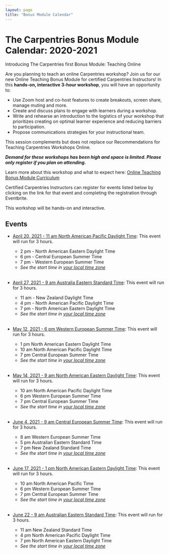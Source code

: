 ```yaml
---
layout: page
title: "Bonus Module Calendar"
---
```


# The Carpentries Bonus Module Calendar: 2020-2021
Introducing The Carpentries first Bonus Module: Teaching Online

Are you planning to teach an online Carpentries workshop? Join us for our new Online Teaching Bonus Module for certified Carpentries Instructors! In this **hands-on, interactive 3-hour workshop**, you will have an opportunity to:
- Use Zoom host and co-host features to create breakouts, screen share, manage muting and more.
- Create and discuss plans to engage with learners during a workshop.
- Write and rehearse an introduction to the logistics of your workshop that prioritizes creating on optimal learner experience and reducing barriers to participation. 
- Propose communications strategies for your instructional team.

This session complements but does not replace our Recommendations for Teaching Carpentries Workshops Online.

***Demand for these workshops has been high and space is limited. Please only register if you plan on attending.*** 

Learn more about this workshop and what to expect here: [Online Teaching Bonus Module Curriculum](https://carpentries.github.io/instructor-training-bonus-modules/)

Certified Carpentries Instructors can register for events listed below by clicking on the link for that event and completing the registration through Eventbrite.


This workshop will be hands-on and interactive.

## Events 

* [April 20, 2021 - 11 am North American Pacific Daylight Time](https://www.eventbrite.com/e/bonus-module-teaching-online-apr-20-north-american-pacific-daylight-time-tickets-147895841443): This event will run for 3 hours.
    - 2 pm - North American Eastern Daylight Time
    - 6 pm - Central European Summer Time
    - 7 pm - Western European Summer Time
    - *See the start time in [your local time zone](https://www.timeanddate.com/worldclock/fixedtime.html?iso=20210420T11&p1=137)*
<br><br>

* [April 27, 2021 - 9 am Australia Eastern Standard Time](https://www.eventbrite.com/e/bonus-module-teaching-online-april-27australia-eastern-standard-time-tickets-147843611221): This event will run for 3 hours.
    - 11 am - New Zealand Daylight Time
    - 4 pm - North American Pacific Daylight Time
    - 7 pm - North American Eastern Daylight Time
    - *See the start time in [your local time zone](https://www.timeanddate.com/worldclock/fixedtime.html?iso=20210427T09&p1=47)*
<br><br>

* [May 12, 2021 - 6 pm Western European Summer Time](https://www.eventbrite.com/e/bonus-module-teaching-online-may-12-western-european-time-tickets-147846355429): This event will run for 3 hours. 
    - 1 pm North American Eastern Daylight Time
    - 10 am North American Pacific Daylight Time 
    - 7 pm Central European Summer Time 
    - *See the start time in [your local time zone](https://www.timeanddate.com/worldclock/fixedtime.html?iso=20210512T18&p1=133)*
<br><br>

* [May 14, 2021 - 9 am North American Eastern Daylight Time](https://www.eventbrite.com/e/bonus-module-teaching-online-may-14-north-american-eastern-daylight-time-tickets-147847785707): This event will run for 3 hours. 
    - 10 am North American Pacific Daylight Time 
    - 6 pm Western European Summer Time
    - 7 pm Central European Summer Time 
    - *See the start time in [your local time zone](https://www.timeanddate.com/worldclock/fixedtime.html?iso=20210514T13&p1=179)*
<br><br>

* [June 4, 2021 - 9 am Central European Summer Time](https://www.eventbrite.com/e/bonus-module-teaching-online-june-4-central-european-time-tickets-147846864953): This event will run for 3 hours.
    - 8 am Western European Summer Time
    - 5 pm Australian Eastern Standard Time
    - 7 pm New Zealand Standard Time
    - *See the start time in [your local time zone](https://www.timeanddate.com/worldclock/fixedtime.html?iso=20210604T09&p1=215)*
<br><br>

* [June 17, 2021 - 1 pm North American Eastern Daylight Time](https://www.eventbrite.com/e/bonus-module-teaching-online-jun-17-north-american-eastern-daylight-time-tickets-147848247087): This event will run for 3 hours.
    - 10 am North American Pacific Time 
    - 6 pm Western European Summer Time 
    - 7 pm Central European Summer Time 
    - *See the start time in [your local time zone](https://www.timeanddate.com/worldclock/fixedtime.html?iso=20210617T13&p1=179)*
<br><br>

* [June 22 - 9 am Australian Eastern Standard Time](https://www.eventbrite.com/e/bonus-module-teaching-online-june-21-australian-eastern-standard-time-tickets-147845871983): This event will run for 3 hours.
    - 11 am New Zealand Standard Time 
    - 4 pm North American Pacific Daylight Time 
    - 7 pm North American Eastern Daylight Time
    - *See the start time in [your local time zone](https://www.timeanddate.com/worldclock/fixedtime.html?iso=20210622T09&p1=47)*
<br><br>
